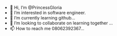 - 👋 Hi, I’m @PrincessGloria
- 👀 I’m interested in software engineer.
- 🌱 I’m currently learning github...
- 💞️ I’m looking to collaborate on learning together ...
- 📫 How to reach me 08062392367...

<!---
PrincessGloria/PrincessGloria is a ✨ special ✨ repository because its `README.md` (this file) appears on your GitHub profile.
You can click the Preview link to take a look at your changes.
--->

